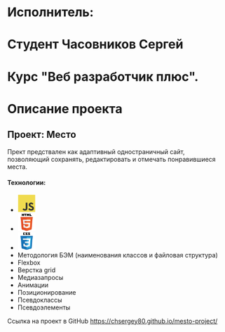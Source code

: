 # Исполнитель:
# Студент Часовников Сергей
# Курс "Веб разработчик плюс".

# Описание проекта
## Проект: Место
Прект предствален как адаптивный одностраничный сайт, позволяющий сохранять, редактировать и отмечать понравившиеся места.

#### Технологии:
* <div><img src="https://github.com/devicons/devicon/blob/master/icons/javascript/javascript-original.svg" title="HTML5" alt="HTML5" width="40" height="40"/></div>
* <div><img src="https://github.com/devicons/devicon/blob/master/icons/html5/html5-original-wordmark.svg" title="HTML5" alt="HTML5" width="40" height="40"/></div>
* <div><img src="https://github.com/devicons/devicon/blob/master/icons/css3/css3-original-wordmark.svg" title="CSS" alt="CSS" width="40" height="40"/></div>
* Методология БЭМ (наименования классов и файловая структура)
* Flexbox
* Верстка grid
* Медиазапросы
* Анимации
* Позиционирование
* Псевдоклассы
* Псевдоэлементы



Ссылка на проект в GitHub https://chsergey80.github.io/mesto-project/